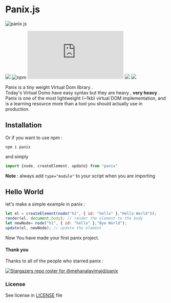 # Panix.js
![panix js](https://user-images.githubusercontent.com/74927578/130037083-3b841304-4108-4452-8ee5-dd35570d210c.gif)

![](https://img.shields.io/codefactor/grade/github/mehanalavimajd/panix?label=Code%20Quality) ![npm](https://img.shields.io/npm/dw/panix) ![GitHub file size in bytes](https://img.shields.io/github/size/mehanalavimajd/panix/dist/panix.es.min.js) ![](https://img.shields.io/depfu/mehanalavimajd/panix) ![](https://img.shields.io/github/last-commit/mehanalavimajd/panix)

Panix is a tiny weight Virtual Dom library . <br>
Today's Virtual Doms have easy syntax but they are heavy , **very heavy** . <br>
Panix is one of the most lightweight (~1kb) virtual DOM implementation, and is a learning resource more than a tool you should actually use in production.

## Installation
Or if you want to use npm :
```
npm i panix
```
and simply
```js
import {node, createElement, update} from "panix"
```
**Note** : always add `type="module"` to your script when you are importing
## Hello World

let's make a simple example in panix :
```js
let el = createElement(node("h1", { id: "hello" },"Hello World"));
render(el, document.body); // render the element to the body
let newNode= node("h1", { id: "hello" },"Bye World");
update(el, newNode); // update the element
```

Now You have made your first panix project.

#### Thank you

Thanks to all of the people who starred panix :

[![Stargazers repo roster for @mehanalavimajd/panix](https://reporoster.com/stars/notext/mehanalavimajd/panix)](https://github.com/mehanalavimajd/panix/stargazers)


### License

See license in [LICENSE](LICENSE) file

